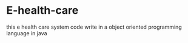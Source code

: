 # E-health-care
this e health care system code write in a object oriented programming language in java
